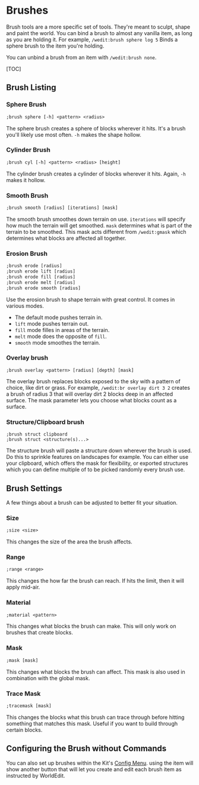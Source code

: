# Brushes

Brush tools are a more specific set of tools. They're meant to sculpt, shape and paint the world. You can bind a brush to almost any vanilla item, as long as you are holding it. For example, `/wedit:brush sphere log 5` Binds a sphere brush to the item you're holding.

You can unbind a brush from an item with `/wedit:brush none`.

[TOC]

## Brush Listing

### Sphere Brush

```txt
;brush sphere [-h] <pattern> <radius>
```

The sphere brush creates a sphere of blocks wherever it hits. It's a brush you'll likely use most often. `-h` makes the shape hollow.

### Cylinder Brush

```txt
;brush cyl [-h] <pattern> <radius> [height]
```

The cylinder brush creates a cylinder of blocks wherever it hits. Again, `-h` makes it hollow.

### Smooth Brush

```txt
;brush smooth [radius] [iterations] [mask]
```

The smooth brush smoothes down terrain on use. `iterations` will specify how much the terrain will get smoothed. `mask` determines what is part of the terrain to be smoothed. This mask acts different from `/wedit:gmask` which determines what blocks are affected all together.

### Erosion Brush

```txt
;brush erode [radius]
;brush erode lift [radius]
;brush erode fill [radius]
;brush erode melt [radius]
;brush erode smooth [radius]
```

Use the erosion brush to shape terrain with great control. It comes in various modes.

-   The default mode pushes terrain in.
-   `lift` mode pushes terrain out.
-   `fill` mode filles in areas of the terrain.
-   `melt` mode does the opposite of `fill`.
-   `smooth` mode smoothes the terrain.

### Overlay brush

```
;brush overlay <pattern> [radius] [depth] [mask]
```

The overlay brush replaces blocks exposed to the sky with a pattern of choice, like dirt or grass. For example, `/wedit:br overlay dirt 3 2` creates a brush of radius 3 that will overlay dirt 2 blocks deep in an affected surface. The mask parameter lets you choose what blocks count as a surface.

### Structure/Clipboard brush

```
;brush struct clipboard
;brush struct <structure(s)...>
```

The structure brush will paste a structure down wherever the brush is used. Do this to sprinkle features on landscapes for example. You can either use your clipboard, which offers the mask for flexibility, or exported structures which you can define multiple of to be picked randomly every brush use.

## Brush Settings

A few things about a brush can be adjusted to better fit your situation.

### Size

```txt
;size <size>
```

This changes the size of the area the brush affects.

### Range

```txt
;range <range>
```

This changes the how far the brush can reach. If hits the limit, then it will apply mid-air.

### Material

```txt
;material <pattern>
```

This changes what blocks the brush can make. This will only work on brushes that create blocks.

### Mask

```txt
;mask [mask]
```

This changes what blocks the brush can affect. This mask is also used in combination with the global mask.

### Trace Mask

```txt
;tracemask [mask]
```

This changes the blocks what this brush can trace through before hitting something that matches this mask. Useful if you want to build through certain blocks.

## Configuring the Brush without Commands

You can also set up brushes within the Kit's [Config Menu](kit.md/#config). using the item will show another button that will let you create and edit each brush item as instructed by WorldEdit.

